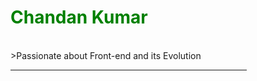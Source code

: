 <h1 style="color:Green;">Chandan Kumar</h1>
<br>
>Passionate about Front-end and its Evolution
<hr width="75%"/>



